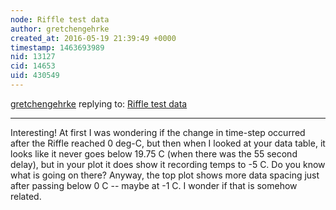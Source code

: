 ```yaml
---
node: Riffle test data
author: gretchengehrke
created_at: 2016-05-19 21:39:49 +0000
timestamp: 1463693989
nid: 13127
cid: 14653
uid: 430549
---
```




[gretchengehrke](../profile/gretchengehrke) replying to: [Riffle test data](../notes/cfastie/05-18-2016/riffle-test-data)

----
Interesting! At first I was wondering if the change in time-step occurred after the Riffle reached 0 deg-C, but then when I looked at your data table, it looks like it never goes below 19.75 C (when there was the 55 second delay), but in your plot it does show it recording temps to -5 C. Do you know what is going on there? Anyway, the top plot shows more data spacing just after passing below 0 C -- maybe at -1 C. I wonder if that is somehow related.